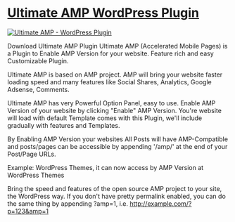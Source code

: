 

# [Ultimate AMP WordPress Plugin](https://wordpress.org/plugins/ultimate-amp)

[![Ultimate AMP - WordPress Plugin](https://jeweltheme.com/wp-content/uploads/2018/08/banner-1544x500.png)](https://wordpress.org/plugins/ultimate-amp/)


Download Ultimate AMP Plugin
Ultimate AMP (Accelerated Mobile Pages) is a Plugin to Enable AMP Version for your website. Feature rich and easy Customizable Plugin.

Ultimate AMP is based on AMP project. AMP will bring your website faster loading speed and many features like Social Shares, Analytics, Google Adsense, Comments.

Ultimate AMP has very Powerful Option Panel, easy to use. Enable AMP Version of your website by clicking "Enable" AMP Version. You're website will load with default Template comes with this Plugin, we'll include gradually with features and Templates.

By Enabling AMP Version your websites All Posts will have AMP-Compatible and posts/pages can be accessible by appending '/amp/' at the end of your Post/Page URLs.

Example: WordPress Themes, it can now access by AMP Version at WordPress Themes

Bring the speed and features of the open source AMP project to your site, the WordPress way. If you don't have pretty permalink enabled, you can do the same thing by appending ?amp=1, i.e. http://example.com/?p=123&amp=1

